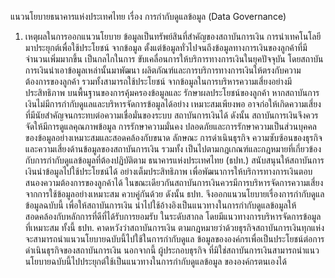 แนวนโยบายธนาคารแห่งประเทศไทย
เรื่อง การกำกับดูแลข้อมูล (Data Governance)
1. เหตุผลในการออกแนวนโยบาย
ข้อมูลเป็นทรัพย์สินที่สำคัญของสถาบันการเงิน การนำเทคโนโลยีมาประยุกต์เพื่อใช้ประโยชน์
จากข้อมูล ตั้งแต่ข้อมูลทั่วไปจนถึงข้อมูลทางการเงินของลูกค้าที่มีจำนวนเพิ่มมากขึ้น เป็นกลไกในการ
ขับเคลื่อนการให้บริการทางการเงินในยุคปัจจุบัน โดยสถาบันการเงินนำเอาข้อมูลเหล่านั้นมาพัฒนา
ผลิตภัณฑ์และการบริการทางการเงินให้ตรงกับความต้องการของลูกค้า รวมทั้งสามารถใช้ประโยชน์
จากข้อมูลในการบริหารความเสี่ยงอย่างมีประสิทธิภาพ บนพื้นฐานของการคุ้มครองข้อมูลและ
รักษาผลประโยชน์ของลูกค้า หากสถาบันการเงินไม่มีการกำกับดูแลและบริหารจัดการข้อมูลได้อย่าง
เหมาะสมเพียงพอ อาจก่อให้เกิดความเสี่ยงที่มีนัยสำคัญจนกระทบต่อความเชื่อมั่นของระบบ
สถาบันการเงินได้ ดังนั้น สถาบันการเงินจึงควรจัดให้มีการดูแลคุณภาพข้อมูล การรักษาความมั่นคง
ปลอดภัยและการรักษาความเป็นส่วนบุคคลของข้อมูลอย่างเหมาะสมและสอดคล้องกับขนาด ลักษณะ
การดำเนินธุรกิจ ความซับซ้อนของธุรกิจ และความเสี่ยงด้านข้อมูลของสถาบันการเงิน รวมทั้ง
เป็นไปตามกฎเกณฑ์และกฎหมายที่เกี่ยวข้องกับการกำกับดูแลข้อมูลที่ต้องปฏิบัติตาม
ธนาคารแห่งประเทศไทย (ธปท.) สนับสนุนให้สถาบันการเงินนำข้อมูลไปใช้ประโยชน์ได้
อย่างเต็มประสิทธิภาพ เพื่อพัฒนาการให้บริการทางการเงินตอบสนองความต้องการของลูกค้าได้
ในขณะเดียวกันสถาบันการเงินควรมีการบริหารจัดการความเสี่ยงจากการใช้ข้อมูลอย่างเหมาะสม
ควบคู่กันด้วย ดังนั้น ธปท. จึงออกแนวนโยบายเรื่องการกำกับดูแลข้อมูลฉบับนี้ เพื่อให้สถาบันการเงิน
นำไปใช้อ้างอิงเป็นแนวทางในการกำกับดูแลข้อมูลให้สอดคล้องกับหลักการที่ดีที่ได้รับการยอมรับ
ในระดับสากล โดยมีแนวทางการบริหารจัดการข้อมูลที่เหมาะสม ทั้งนี้ ธปท. คาดหวังว่าสถาบันการเงิน
ตามกฎหมายว่าด้วยธุรกิจสถาบันการเงินทุกแห่งจะสามารถนำแนวนโยบายฉบับนี้ไปใช้ในการกำกับดูแล
ข้อมูลขององค์กรเพื่อเป็นประโยชน์ต่อการดำเนินธุรกิจของสถาบันการเงิน นอกจากนี้ ผู้ประกอบธุรกิจ
ที่มิใช่สถาบันการเงินสามารถนำแนวนโยบายฉบับนี้ไปประยุกต์ใช้เป็นแนวทางในการกำกับดูแลข้อมูล
ขององค์กรตนเองได้
